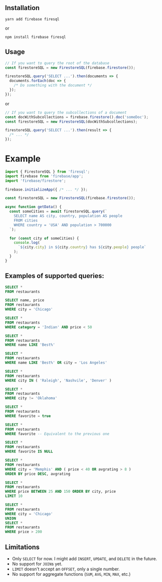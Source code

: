 ## Installation

`yarn add firebase firesql`

or

`npm install firebase firesql`

## Usage

```ts
// If you want to query the root of the database
const firestoreSQL = new FirestoreSQL(firebase.firestore());

firestoreSQL.query('SELECT ...').then(documents => {
  documents.forEach(doc => {
    /* Do something with the document */
  });
});
```

or

```ts
// If you want to query the subcollections of a document
const docWithSubcollections = firebase.firestore().doc('someDoc');
const firestoreSQL = new FirestoreSQL(docWithSubcollections);

firestoreSQL.query('SELECT ...').then(result => {
  /* ... */
});
```

# Example

```ts
import { FirestoreSQL } from 'firesql';
import firebase from 'firebase/app';
import 'firebase/firestore';

firebase.initializeApp({ /* ... */ });

const firestoreSQL = new FirestoreSQL(firebase.firestore());

async function getData() {
  const someCities = await firestoreSQL.query(`
    SELECT name AS city, country, population AS people
    FROM cities
    WHERE country = 'USA' AND population > 700000
  `);

  for (const city of someCities) {
    console.log(
      `${city.city} in ${city.country} has ${city.people} people`
    );
  }
}
```

## Examples of supported queries:

```sql
SELECT *
FROM restaurants
```

```sql
SELECT name, price
FROM restaurants
WHERE city = 'Chicago'
```

```sql
SELECT *
FROM restaurants
WHERE category = 'Indian' AND price < 50
```

```sql
SELECT *
FROM restaurants
WHERE name LIKE 'Best%'
```

```sql
SELECT *
FROM restaurants
WHERE name LIKE 'Best%' OR city = 'Los Angeles'
```

```sql
SELECT *
FROM restaurants
WHERE city IN ( 'Raleigh', 'Nashvile', 'Denver' )
```

```sql
SELECT *
FROM restaurants
WHERE city != 'Oklahoma'
```

```sql
SELECT *
FROM restaurants
WHERE favorite = true
```

```sql
SELECT *
FROM restaurants
WHERE favorite -- Equivalent to the previous one
```

```sql
SELECT *
FROM restaurants
WHERE favorite IS NULL
```

```sql
SELECT *
FROM restaurants
WHERE city = 'Memphis' AND ( price < 40 OR avgrating > 8 )
ORDER BY price DESC, avgrating
```

```sql
SELECT *
FROM restaurants
WHERE price BETWEEN 25 AND 150 ORDER BY city, price
LIMIT 10
```

```sql
SELECT *
FROM restaurants
WHERE city = 'Chicago'
UNION
SELECT *
FROM restaurants
WHERE price > 200
```

## Limitations

- Only `SELECT` for now. I might add `INSERT`, `UPDATE`, and `DELETE` in the future.
- No support for `JOIN`s yet.
- `LIMIT` doesn't accept an `OFFSET`, only a single number.
- No support for aggregate functions (`SUM`, `AVG`, `MIN`, `MAX`, etc.)
